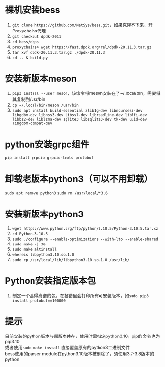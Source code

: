 # 裸机安装bess
1. `git clone https://github.com/NetSys/bess.git`，如果克隆不下来，开Proxychains代理
2. `git checkout dpdk-2011`
3. `cd bess/deps`
4. `proxychains4 wget https://fast.dpdk.org/rel/dpdk-20.11.3.tar.gz`
5. `tar xvf dpdk-20.11.3.tar.gz ./dpdk-20.11.3`
6. `cd .. & build.py`

# 安装新版本meson
1. `pip3 install --user meson`，该命令将meson安装在了~/.local/bin，需要将其复制到/usr/bin  
2. `cp ~/.local/bin/meson /usr/bin`
3. `sudo apt install build-essential zlib1g-dev libncurses5-dev libgdbm-dev libnss3-dev libssl-dev libreadline-dev libffi-dev libbz2-dev liblzma-dev sqlite3 libsqlite3-dev tk-dev uuid-dev libgdbm-compat-dev`


# python安装grpc组件
`pip install grpcio grpcio-tools protobuf`

# 卸载老版本python3（可以不用卸载）
`sudo apt remove python3`
`sudo rm /usr/local/*3.6`

# 安装新版本python3
1. `wget https://www.python.org/ftp/python/3.10.5/Python-3.10.5.tar.xz`
2. `cd Python-3.10.5`
3. `sudo ./configure --enable-optimizations --with-lto --enable-shared`
4. `sudo make -j 30`
5. `sudo make altinstall`
6. `whereis libpython3.10.so.1.0`
7. `sudo cp /usr/local/lib/libpython3.10.so.1.0 /usr/lib/`  

# Python安装指定版本包
1. 制定一个高得离谱的包，在报错里会打印所有可安装版本，如`sudo pip3 install protobuf==100000`

# 提示
目前安装的python版本与原版本共存，使用时需指定python3.10，pip的命令也为pip3.10  
或者使用`sudo make install` 直接覆盖原有的python3二进制文件  
bess使用的parser module在python3.10版本被删除了，须使用3.7-3.8版本的python
